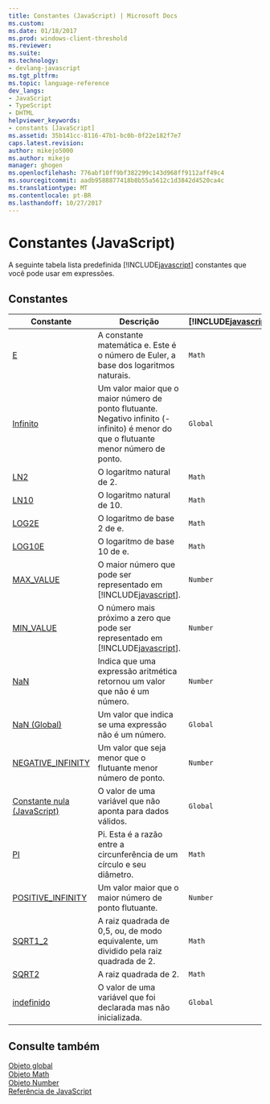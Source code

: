 ```yaml
---
title: Constantes (JavaScript) | Microsoft Docs
ms.custom: 
ms.date: 01/18/2017
ms.prod: windows-client-threshold
ms.reviewer: 
ms.suite: 
ms.technology:
- devlang-javascript
ms.tgt_pltfrm: 
ms.topic: language-reference
dev_langs:
- JavaScript
- TypeScript
- DHTML
helpviewer_keywords:
- constants [JavaScript]
ms.assetid: 35b141cc-8116-47b1-bc0b-0f22e182f7e7
caps.latest.revision: 
author: mikejo5000
ms.author: mikejo
manager: ghogen
ms.openlocfilehash: 776abf10ff9bf382299c143d968ff9112aff49c4
ms.sourcegitcommit: aadb9588877418b8b55a5612c1d3842d4520ca4c
ms.translationtype: MT
ms.contentlocale: pt-BR
ms.lasthandoff: 10/27/2017
---
```

# <a name="javascript-constants"></a>Constantes (JavaScript)
A seguinte tabela lista predefinida [!INCLUDE[javascript](../../javascript/includes/javascript-md.md)] constantes que você pode usar em expressões.  
  
## <a name="constants"></a>Constantes  
  
|Constante|Descrição|[!INCLUDE[javascript](../../javascript/includes/javascript-md.md)]objeto|  
|--------------|-----------------|-----------------------------------------------------------------------|  
|[E](../../javascript/reference/math-constants-javascript.md)|A constante matemática e. Este é o número de Euler, a base dos logaritmos naturais.|`Math`|  
|[Infinito](../../javascript/reference/infinity-constant-javascript.md)|Um valor maior que o maior número de ponto flutuante. Negativo infinito (-infinito) é menor do que o flutuante menor número de ponto.|`Global`|  
|[LN2](../../javascript/reference/math-constants-javascript.md)|O logaritmo natural de 2.|`Math`|  
|[LN10](../../javascript/reference/math-constants-javascript.md)|O logaritmo natural de 10.|`Math`|  
|[LOG2E](../../javascript/reference/math-constants-javascript.md)|O logaritmo de base 2 de e.|`Math`|  
|[LOG10E](../../javascript/reference/math-constants-javascript.md)|O logaritmo de base 10 de e.|`Math`|  
|[MAX_VALUE](../../javascript/reference/number-constants-javascript.md)|O maior número que pode ser representado em [!INCLUDE[javascript](../../javascript/includes/javascript-md.md)].|`Number`|  
|[MIN_VALUE](../../javascript/reference/number-constants-javascript.md)|O número mais próximo a zero que pode ser representado em [!INCLUDE[javascript](../../javascript/includes/javascript-md.md)].|`Number`|  
|[NaN](../../javascript/reference/number-constants-javascript.md)|Indica que uma expressão aritmética retornou um valor que não é um número.|`Number`|  
|[NaN (Global)](../../javascript/reference/nan-constant-javascript.md)|Um valor que indica se uma expressão não é um número.|`Global`|  
|[NEGATIVE_INFINITY](../../javascript/reference/number-constants-javascript.md)|Um valor que seja menor que o flutuante menor número de ponto.|`Number`|  
|[Constante nula (JavaScript)](../../javascript/reference/null-constant-javascript.md)|O valor de uma variável que não aponta para dados válidos.|`Global`|  
|[PI](../../javascript/reference/math-constants-javascript.md)|Pi. Esta é a razão entre a circunferência de um círculo e seu diâmetro.|`Math`|  
|[POSITIVE_INFINITY](../../javascript/reference/number-constants-javascript.md)|Um valor maior que o maior número de ponto flutuante.|`Number`|  
|[SQRT1_2](../../javascript/reference/math-constants-javascript.md)|A raiz quadrada de 0,5, ou, de modo equivalente, um dividido pela raiz quadrada de 2.|`Math`|  
|[SQRT2](../../javascript/reference/math-constants-javascript.md)|A raiz quadrada de 2.|`Math`|  
|[indefinido](../../javascript/reference/undefined-constant-javascript.md)|O valor de uma variável que foi declarada mas não inicializada.|`Global`|  
  
## <a name="see-also"></a>Consulte também  
 [Objeto global](../../javascript/reference/global-object-javascript.md)   
 [Objeto Math](../../javascript/reference/math-object-javascript.md)   
 [Objeto Number](../../javascript/reference/number-object-javascript.md)   
 [Referência de JavaScript](../../javascript/reference/javascript-reference.md)